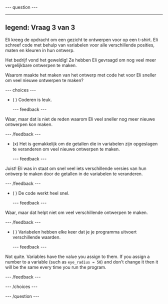 
--- question ---

---
legend: Vraag 3 van 3
---

Eli kreeg de opdracht om een gezicht te ontwerpen voor op een t-shirt. Eli schreef code met behulp van variabelen voor alle verschillende posities, maten en kleuren in hun ontwerp.

Het bedrijf vond het geweldig! Ze hebben Eli gevraagd om nog veel meer vergelijkbare ontwerpen te maken.

Waarom maakte het maken van het ontwerp met code het voor Eli sneller om veel nieuwe ontwerpen te maken?

--- choices ---

- ( ) Coderen is leuk.

  --- feedback ---

Waar, maar dat is niet de reden waarom Eli veel sneller nog meer nieuwe ontwerpen kon maken.

  --- /feedback ---

- (x) Het is gemakkelijk om de getallen die in variabelen zijn opgeslagen te veranderen om veel nieuwe ontwerpen te maken.

  --- feedback ---

Juist! Eli was in staat om snel veel iets verschillende versies van hun ontwerp te maken door de getallen in de variabelen te veranderen.

  --- /feedback ---

- ( ) De code werkt heel snel.

  --- feedback ---

Waar, maar dat helpt niet om veel verschillende ontwerpen te maken.

  --- /feedback ---

- ( ) Variabelen hebben elke keer dat je je programma uitvoert verschillende waarden.

  --- feedback ---

Not quite. Variables have the value you assign to them. If you assign a number to a variable (such as `eye_radius = 50`) and don't change it then it will be the same every time you run the program.

  --- /feedback ---

--- /choices ---

--- /question ---
